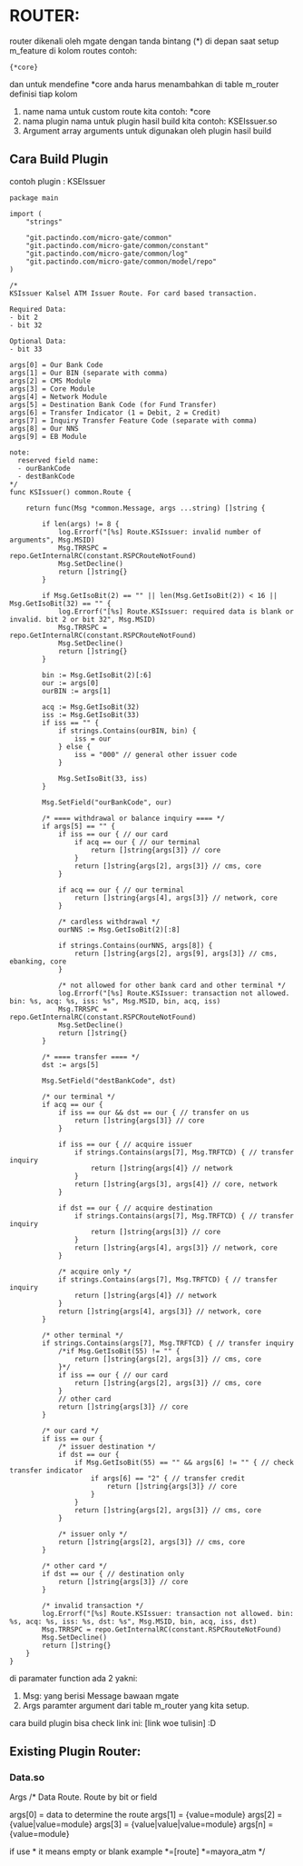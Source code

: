 # ROUTER:
router dikenali oleh mgate dengan tanda bintang (*) di depan saat setup m_feature di kolom routes contoh:
```
{*core}
```

dan untuk mendefine *core anda harus menambahkan di table m_router
definisi tiap kolom
1. name
nama untuk custom route kita contoh: *core
2. nama plugin
nama untuk plugin hasil build kita contoh:  KSEIssuer.so
3. Argument
array arguments untuk digunakan oleh plugin hasil build

## Cara Build Plugin

contoh plugin : KSEIssuer

```
package main

import (
	"strings"

	"git.pactindo.com/micro-gate/common"
	"git.pactindo.com/micro-gate/common/constant"
	"git.pactindo.com/micro-gate/common/log"
	"git.pactindo.com/micro-gate/common/model/repo"
)

/*
KSIssuer Kalsel ATM Issuer Route. For card based transaction.

Required Data:
- bit 2
- bit 32

Optional Data:
- bit 33

args[0] = Our Bank Code
args[1] = Our BIN (separate with comma)
args[2] = CMS Module
args[3] = Core Module
args[4] = Network Module
args[5] = Destination Bank Code (for Fund Transfer)
args[6] = Transfer Indicator (1 = Debit, 2 = Credit)
args[7] = Inquiry Transfer Feature Code (separate with comma)
args[8] = Our NNS
args[9] = EB Module

note:
  reserved field name:
  - ourBankCode
  - destBankCode
*/
func KSIssuer() common.Route {

	return func(Msg *common.Message, args ...string) []string {

		if len(args) != 8 {
			log.Errorf("[%s] Route.KSIssuer: invalid number of arguments", Msg.MSID)
			Msg.TRRSPC = repo.GetInternalRC(constant.RSPCRouteNotFound)
			Msg.SetDecline()
			return []string{}
		}

		if Msg.GetIsoBit(2) == "" || len(Msg.GetIsoBit(2)) < 16 || Msg.GetIsoBit(32) == "" {
			log.Errorf("[%s] Route.KSIssuer: required data is blank or invalid. bit 2 or bit 32", Msg.MSID)
			Msg.TRRSPC = repo.GetInternalRC(constant.RSPCRouteNotFound)
			Msg.SetDecline()
			return []string{}
		}

		bin := Msg.GetIsoBit(2)[:6]
		our := args[0]
		ourBIN := args[1]

		acq := Msg.GetIsoBit(32)
		iss := Msg.GetIsoBit(33)
		if iss == "" {
			if strings.Contains(ourBIN, bin) {
				iss = our
			} else {
				iss = "000" // general other issuer code
			}

			Msg.SetIsoBit(33, iss)
		}

		Msg.SetField("ourBankCode", our)

		/* ==== withdrawal or balance inquiry ==== */
		if args[5] == "" {
			if iss == our { // our card
				if acq == our { // our terminal
					return []string{args[3]} // core
				}
				return []string{args[2], args[3]} // cms, core
			}

			if acq == our { // our terminal
				return []string{args[4], args[3]} // network, core
			}

			/* cardless withdrawal */
			ourNNS := Msg.GetIsoBit(2)[:8]

			if strings.Contains(ourNNS, args[8]) {
				return []string{args[2], args[9], args[3]} // cms, ebanking, core
			}

			/* not allowed for other bank card and other terminal */
			log.Errorf("[%s] Route.KSIssuer: transaction not allowed. bin: %s, acq: %s, iss: %s", Msg.MSID, bin, acq, iss)
			Msg.TRRSPC = repo.GetInternalRC(constant.RSPCRouteNotFound)
			Msg.SetDecline()
			return []string{}
		}

		/* ==== transfer ==== */
		dst := args[5]

		Msg.SetField("destBankCode", dst)

		/* our terminal */
		if acq == our {
			if iss == our && dst == our { // transfer on us
				return []string{args[3]} // core
			}

			if iss == our { // acquire issuer
				if strings.Contains(args[7], Msg.TRFTCD) { // transfer inquiry
					return []string{args[4]} // network
				}
				return []string{args[3], args[4]} // core, network
			}

			if dst == our { // acquire destination
				if strings.Contains(args[7], Msg.TRFTCD) { // transfer inquiry
					return []string{args[3]} // core
				}
				return []string{args[4], args[3]} // network, core
			}

			/* acquire only */
			if strings.Contains(args[7], Msg.TRFTCD) { // transfer inquiry
				return []string{args[4]} // network
			}
			return []string{args[4], args[3]} // network, core
		}

		/* other terminal */
		if strings.Contains(args[7], Msg.TRFTCD) { // transfer inquiry
			/*if Msg.GetIsoBit(55) != "" {
				return []string{args[2], args[3]} // cms, core
			}*/
			if iss == our { // our card
				return []string{args[2], args[3]} // cms, core
			}
			// other card
			return []string{args[3]} // core
		}

		/* our card */
		if iss == our {
			/* issuer destination */
			if dst == our {
				if Msg.GetIsoBit(55) == "" && args[6] != "" { // check transfer indicator
					if args[6] == "2" { // transfer credit
						return []string{args[3]} // core
					}
				}
				return []string{args[2], args[3]} // cms, core
			}

			/* issuer only */
			return []string{args[2], args[3]} // cms, core
		}

		/* other card */
		if dst == our { // destination only
			return []string{args[3]} // core
		}

		/* invalid transaction */
		log.Errorf("[%s] Route.KSIssuer: transaction not allowed. bin: %s, acq: %s, iss: %s, dst: %s", Msg.MSID, bin, acq, iss, dst)
		Msg.TRRSPC = repo.GetInternalRC(constant.RSPCRouteNotFound)
		Msg.SetDecline()
		return []string{}
	}
}

```

di paramater function ada 2 yakni:
1. Msg:
yang berisi Message bawaan mgate
2. Args
paramter argument dari table m_router yang kita setup.

cara build plugin bisa check link ini:
[link woe tulisin] :D

## Existing Plugin Router:

### Data.so

Args
/*
Data Route. Route by bit or field

args[0] = data to determine the route
args[1] = {value=module}
args[2] = {value|value=module}
args[3] = {value|value|value=module}
args[n] = {value=module}

if use * it means empty or blank example
*=[route]
*=mayora_atm
*/
